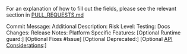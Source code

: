 <!--
!!!ATTENTION!!!

If you are fixing *any* crash or *any* potential security issue, *do not*
open a pull request in this repo. Please report the issue via emailing
envoy-security@googlegroups.com where the issue will be triaged appropriately.
Thank you in advance for helping to keep Envoy secure.

!!!ATTENTION!!!

-->
For an explanation of how to fill out the fields, please see the relevant section
in [PULL_REQUESTS.md](https://github.com/envoyproxy/envoy/blob/main/PULL_REQUESTS.md)

Commit Message:
Additional Description:
Risk Level:
Testing:
Docs Changes:
Release Notes:
Platform Specific Features:
[Optional Runtime guard:]
[Optional Fixes #Issue]
[Optional Deprecated:]
[Optional [API Considerations](https://github.com/envoyproxy/envoy/blob/master/api/review_checklist.md):]
